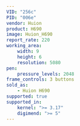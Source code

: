 ```yaml
---
VID: "256c"
PID: "006e"
vendor: Huion
product: H690
image: Huion_H690
report_rate: 220
working_area:
    width: 9
    height: 6
    resolution: 5080
pen:
    pressure_levels: 2048
frame_controls: 3 buttons
sold_as:
    - Huion H690
supported: true
supported_in:
    kernel: ">= 3.17"
    digimend: ">= 5"
---
```

